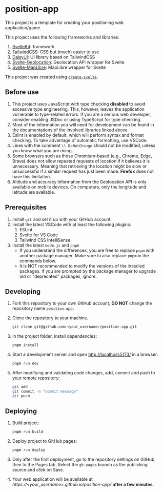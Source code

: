 # position-app

This project is a template for creating your positioning web application/game.

This project uses the following frameworks and libraries:

1. [SvelteKit](https://kit.svelte.dev/docs/introduction): framework
2. [TailwindCSS](https://tailwindcss.com/): CSS but (much) easier to use
3. [DaisyUI](https://daisyui.com/): UI library based on TailwindCSS
4. [Svelte-Geolocation](https://github.com/metonym/svelte-geolocation): Geolocation API wrapper for Svelte
5. [Svelte-MapLibre](https://github.com/dimfeld/svelte-maplibre): MapLibre wrapper for Svelte

This project was created using [`create-svelte`](https://github.com/sveltejs/kit/tree/main/packages/create-svelte).

## Before use

1. This project uses JavaScript with type checking **disabled** to avoid excessive type engineering. This, however, leaves the application vulnerable to type-related errors. If you are a serious web developer, consider enabling JSDoc or using TypeScript for type checking.
2. Most of the information you will need for development can be found in the documentations of the involved libraries linked above.
3. Eslint is enabled by default, which will perform syntax and format checking. To take advantage of automatic formatting, use VSCode.
4. Lines with the comment `\\ DoNotChange` should not be modified, unless you know what you are doing.
5. Some browsers such as those Chromium-based (e.g., Chrome, Edge, Brave) does not allow repeated requests of location if it believes it is unnecessary. Meaning that retrieving the location might be slow or unsuccessful if a similar request has just been made. **Firefox** does not have this limitation.
6. Altitude and accuracy information from the Geolocation API is only available on mobile devices. On computers, only the longitude and latitude are available.

## Prerequisites

1. Install `git` and set it up with your GitHub account.
2. Install the latest VSCode with at least the following plugins:
   1. ESLint
   2. Svelte for VS Code
   3. Tailwind CSS IntelliSense
3. Install the latest `node.js` and `pnpm`
   - If you understand the differences, you are free to replace `pnpm` with another package manager. Make sure to also replace `pnpm` in the commands below.
   - It is NOT recommended to modify the versions of the installed packages. If you are prompted by the package manager to upgrade old or "deprecated" packages, ignore.

## Developing

1. Fork this repository to your own GitHub account, **DO NOT** change the repository name `position-app`.

2. Clone the repository to your machine.

    ```bash
    git clone git@github.com:<your_username>/position-app.git
    ```

3. In the project folder, install dependencies:

    ```bash
    pnpm install
    ```

4. Start a development server and open [http://localhost:5173/](http://localhost:5173/) in a browser:

    ```bash
    pnpm run dev
    ```

5. After modifying and validating code changes, add, commit and push to your remote repository:

    ```bash
    git add .
    git commit -m "commit message"
    git push
    ```

## Deploying

1. Build project:

    ```bash
    pnpm run build
    ```

2. Deploy project to GitHub pages:

    ```bash
    pnpm run deploy
    ```

3. Only after the first deployment, go to the repository settings on GitHub, then to the Pages tab. Select the `gh-pages` branch as the publishing source and click on Save.
4. Your web application will be available at _https://<your_username>.github.io/position-app/_ **after a few minutes**.
